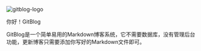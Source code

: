 ﻿<!--
author: hy1121
date: 2015-9-09
title: Hello World!
tags: GitBlog
category: GitBlog
status: publish
summary: 你好！GitBlog
-->

![gitblog-logo](http://img3.douban.com/view/group_topic/large/public/34894644-1.jpg)

你好！GitBlog

GitBlog是一个简单易用的Markdown博客系统，它不需要数据库，没有管理后台功能，更新博客只需要添加你写好的Markdown文件即可。